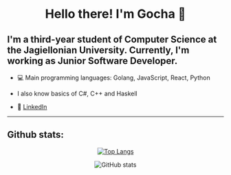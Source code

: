 
# <h1 align="center"> Hello there! I'm Gocha :wave:</h1>

## I'm a third-year student of Computer Science at the Jagiellonian University. Currently, I'm working as Junior Software Developer.

- 💻  Main programming languages: Golang, JavaScript, React, Python
- I also know basics of C#, C++ and Haskell

- 💼 [LinkedIn](https://www.linkedin.com/in/ma%C5%82gorzata-dr%C4%85g-841a67268/)

---

## Github stats:

<div align="center"> 
         
[![Top Langs](https://github-readme-stats.vercel.app/api/top-langs/?username=Gochad&hide=html,scss,css&count_private=true)](https://github.com/anuraghazra/github-readme-stats)
         
![GitHub stats](https://github-readme-stats.vercel.app/api?username=Gochad&show_icons=true) </div>